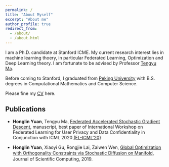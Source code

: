 ```yaml
---
permalink: /
title: "About Myself"
excerpt: "About me"
author_profile: true
redirect_from: 
  - /about/
  - /about.html
---
```


I am a Ph.D. candidate at Stanford ICME. My current research interest lies in machine learning thoery, in particular Federated Learning, Optimization and Deep Learning theory. I am fortunate to be advised by Professor [Tengyu Ma](https://ai.stanford.edu/~tengyuma/).

Before coming to Stanford, I graduated from [Peking University](http://english.pku.edu.cn) with B.S. degrees in Computational Mathematics and Computer Science. 

Please fine my [CV](https://cap.stanford.edu/profiles/viewCV?facultyId=180825&name=Honglin_Yuan) here.

## Publications

- **Honglin Yuan**, Tengyu Ma, [
Federated Accelerated Stochastic Gradient Descent](https://arxiv.org/abs/2006.08950), manuscript, best paper of International Workshop on Federated Learning for User Privacy and Data Confidentiality in Conjunction with ICML 2020 [(FL-ICML'20)](http://federated-learning.org/fl-icml-2020/)

- **Honglin Yuan**, Xiaoyi Gu, Rongjie Lai, Zaiwen Wen, [Global Optimization with Orthogonality Constraints via Stochastic Diﬀusion on Manifold](https://link.springer.com/article/10.1007/s10915-019-00971-w), Journal of Scientiﬁc Computing, 2019.





## <!--For more info-->

<!--More info about configuring academicpages can be found in [the guide](https://academicpages.github.io/markdown/). The [guides for the Minimal Mistakes theme](https://mmistakes.github.io/minimal-mistakes/docs/configuration/) (which this theme was forked from) might also be helpful.-->

